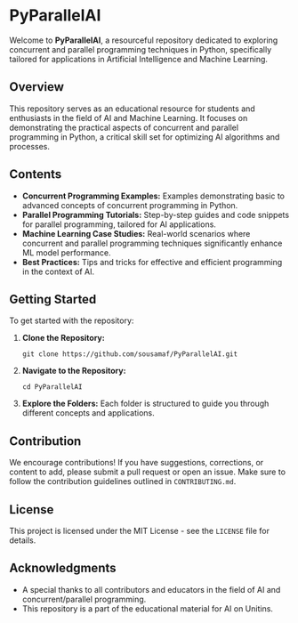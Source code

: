 # PyParallelAI

Welcome to **PyParallelAI**, a resourceful repository dedicated to exploring concurrent and parallel programming techniques in Python, specifically tailored for applications in Artificial Intelligence and Machine Learning.

## Overview

This repository serves as an educational resource for students and enthusiasts in the field of AI and Machine Learning. It focuses on demonstrating the practical aspects of concurrent and parallel programming in Python, a critical skill set for optimizing AI algorithms and processes.

## Contents

- **Concurrent Programming Examples:** Examples demonstrating basic to advanced concepts of concurrent programming in Python.
- **Parallel Programming Tutorials:** Step-by-step guides and code snippets for parallel programming, tailored for AI applications.
- **Machine Learning Case Studies:** Real-world scenarios where concurrent and parallel programming techniques significantly enhance ML model performance.
- **Best Practices:** Tips and tricks for effective and efficient programming in the context of AI.

## Getting Started

To get started with the repository:

1. **Clone the Repository:**
   ```
   git clone https://github.com/sousamaf/PyParallelAI.git
   ```
2. **Navigate to the Repository:**
   ```
   cd PyParallelAI
   ```
3. **Explore the Folders:**
   Each folder is structured to guide you through different concepts and applications.

## Contribution

We encourage contributions! If you have suggestions, corrections, or content to add, please submit a pull request or open an issue. Make sure to follow the contribution guidelines outlined in `CONTRIBUTING.md`.

## License

This project is licensed under the MIT License - see the `LICENSE` file for details.

## Acknowledgments

- A special thanks to all contributors and educators in the field of AI and concurrent/parallel programming.
- This repository is a part of the educational material for AI on Unitins.

